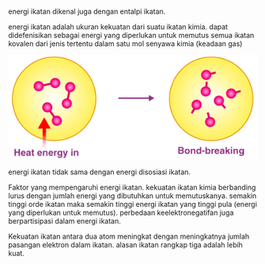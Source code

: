 energi ikatan dikenal juga dengan entalpi ikatan. 

energi ikatan adalah ukuran kekuatan dari suatu ikatan kimia. dapat didefenisikan sebagai energi yang diperlukan untuk memutus semua ikatan kovalen dari jenis tertentu dalam satu mol senyawa kimia (keadaan gas)

![643561ae151ba22984237e2085f5e7b7.png](../../../../_resources/643561ae151ba22984237e2085f5e7b7.png)

energi ikatan tidak sama dengan energi disosiasi ikatan. 

Faktor yang mempengaruhi energi ikatan. kekuatan ikatan kimia berbanding lurus dengan jumlah energi yang dibutuhkan untuk memutuskanya. semakin tinggi orde ikatan maka semakin tinggi energi ikatan yang tinggi pula (energi yang diperlukan untuk memutus). perbedaan keelektronegatifan juga berpartisipasi dalam energi ikatan. 

Kekuatan ikatan antara dua atom meningkat dengan meningkatnya jumlah pasangan elektron dalam ikatan. alasan ikatan rangkap tiga adalah lebih kuat.

